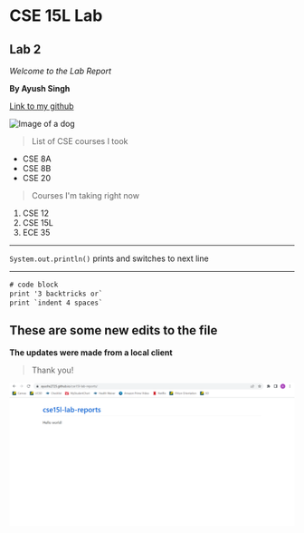 # CSE 15L Lab

## Lab 2

*Welcome to the Lab Report*

**By Ayush Singh**

[Link to my github](https://github.com/ayushs2725/cse15l-lab-reports)

![Image of a dog](http://cdn.akc.org/content/article-body-image/golden_puppy_dog_pictures.jpg)

> List of CSE courses I took

* CSE 8A
* CSE 8B
* CSE 20

> Courses I'm taking right now

1. CSE 12
2. CSE 15L
3. ECE 35

---

`System.out.println()` prints and switches to next line

---

```
# code block
print '3 backtricks or`
print `indent 4 spaces`
```

## These are some new edits to the file

**The updates were made from a local client**

> Thank you!


![Image for lab](git2.png)
